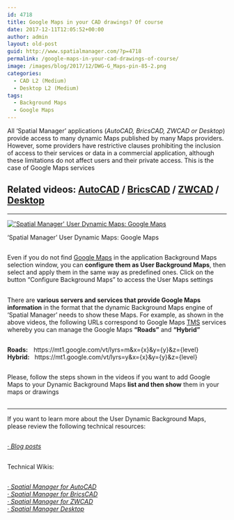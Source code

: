 ```yaml
---
id: 4718
title: Google Maps in your CAD drawings? Of course
date: 2017-12-11T12:05:52+00:00
author: admin
layout: old-post
guid: http://www.spatialmanager.com/?p=4718
permalink: /google-maps-in-your-cad-drawings-of-course/
image: /images/blog/2017/12/DWG-G_Maps-pin-85-2.png
categories:
  - CAD L2 (Medium)
  - Desktop L2 (Medium)
tags:
  - Background Maps
  - Google Maps
---
```

<p>
  All &#8216;Spatial Manager&#8217; applications (<em>AutoCAD, BricsCAD, ZWCAD or Desktop</em>) provide access to many dynamic Maps published by many Maps providers. However, some providers have restrictive clauses prohibiting the inclusion of access to their services or data in a commercial application, although these limitations do not affect users and their private access. This is the case of Google Maps services<!--more-->
</p>

<h2>
  Related videos: <a href="https://youtu.be/icHJyAk_TmA?rel=0" target="_blank" rel="nofollow"><span>AutoCAD</span></a> / <a href="https://youtu.be/i8sBqos80uw?rel=0" target="_blank" rel="nofollow"><span>BricsCAD</span></a> / <a href="https://youtu.be/Vea2cnDbS4s?rel=0" target="_blank" rel="nofollow"><span>ZWCAD</span></a> / <span><a href="https://youtu.be/tKlG0U9gMic" target="_blank" rel="nofollow">Desktop</a></span>
</h2>

* * *

<div>
  <a href="/images/blog/2017/12/SPM-User-Maps-Google-Maps.png" target="_blank" rel="nofollow"><img src="/images/blog/2017/12/SPM-User-Maps-Google-Maps-1024x576.png" alt="'Spatial Manager' User Dynamic Maps: Google Maps" width="625" height="352" srcset="/images/blog/2017/12/SPM-User-Maps-Google-Maps-1024x576.png 1024w, /images/blog/2017/12/SPM-User-Maps-Google-Maps-300x169.png 300w, /images/blog/2017/12/SPM-User-Maps-Google-Maps-768x432.png 768w, /images/blog/2017/12/SPM-User-Maps-Google-Maps-624x351.png 624w, /images/blog/2017/12/SPM-User-Maps-Google-Maps.png 1280w" sizes="(max-width: 625px) 100vw, 625px" /></a>
  
  <p>
    &#8216;Spatial Manager&#8217; User Dynamic Maps: Google Maps
  </p>
</div>

<h2>
</h2>

Even if you do not find <a href="https://en.wikipedia.org/wiki/Google_Maps" target="_blank" rel="nofollow">Google Maps</a> in the application Background Maps selection window, you can **configure them as User Background Maps**, then select and apply them in the same way as predefined ones. Click on the button &#8220;Configure Background Maps&#8221; to access the User Maps settings

## 

There are **various servers and services that provide Google Maps information** in the format that the dynamic Background Maps engine of &#8216;Spatial Manager&#8217; needs to show these Maps. For example, as shown in the above videos, the following URLs correspond to Google Maps <a href="https://en.wikipedia.org/wiki/Tile_Map_Service" target="_blank" rel="nofollow">TMS</a> services whereby you can manage the Google Maps **&#8220;Roads&#8221;** and **&#8220;Hybrid&#8221;**

## 

<div>
  <strong>Roads:    </strong>https://mt1.google.com/vt/lyrs=m&x={x}&y={y}&z={level}
</div>

<div>
</div>

<div>
  <strong>Hybrid:</strong>   https://mt1.google.com/vt/lyrs=y&x={x}&y={y}&z={level}
</div>

<div>
</div>

## 

Please, follow the steps shown in the videos if you want to add Google Maps to your Dynamic Background Maps **list and then show** them in your maps or drawings

## 

* * *

<p>
  If you want to learn more about the User Dynamic Background Maps, please review the following technical resources:
</p>

<h2>
</h2>

<span><em><a href="http://www.spatialmanager.com/tag/background-maps/" target="_blank" rel="nofollow">· Blog posts</a></em></span>

## 

Technical Wikis:

## 

<p>
  <em><a href="http://wiki.spatialmanager.com/index.php/Spatial_Manager%E2%84%A2_for_AutoCAD_-_FAQs:_Background_Maps_(%22Standard%22_and_%22Professional%22_editions_only)#Can_I_configure_my_own_Web_Map_Services.3F" target="_blank" rel="nofollow">· Spatial Manager for AutoCAD</a></em><br /> <a href="http://wiki.spatialmanager.com/index.php/Spatial_Manager%E2%84%A2_for_BricsCAD_-_FAQs:_Background_Maps_(%22Standard%22_and_%22Professional%22_editions_only)#Can_I_configure_my_own_Web_Map_Services.3F" target="_blank" rel="nofollow"><em>· Spatial Manager for BricsCAD<br /> </em></a><em><a href="http://wiki.spatialmanager.com/index.php/Spatial_Manager%E2%84%A2_for_ZWCAD_-_FAQs:_Background_Maps_(%22Standard%22_and_%22Professional%22_editions_only)#Can_I_configure_my_own_Web_Map_Services.3F" target="_blank" rel="nofollow">· Spatial Manager for ZWCAD<br /> </a><a href="http://wiki.spatialmanager.com/index.php/Spatial_Manager_Desktop%E2%84%A2_-_FAQs:_Background_Maps#Can_I_configure_my_own_Web_Map_Services.3F" target="_blank" rel="nofollow">· Spatial Manager Desktop</a></em>
</p>